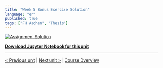 ```yaml
---
title: "Week 5 Bonus Exercise Solution"
language: "en"
published: true
tags: ["FH Aachen", "Thesis"]
---
```


[![Assignment Solution](https://img.youtube.com/vi/4Bd57WCjWM0/hqdefault.jpg)](https://youtu.be/4Bd57WCjWM0)

[**Download Jupyter Notebook for this unit**](https://open.sap.com/go/link?url=https%3A%2F%2Fopensap-public.s3.openhpicloud.de%2Fcourses%2F2qRB6Gz3FcfD2OBbnSCf8m%2Frtfiles%2F7ef5lZWSXLSdTifD5UxODM%2Fweek_5_bonus_notebook_solution.ipynb&checksum=4fb3998&tracking_type=rich_text_item_link&tracking_id=67302eb3-8766-4b06-889f-d1197f51c9bb&tracking_course_id=4ff355ea-207c-4293-ab59-84c3d557f2d2)

---

[< Previous unit](/teaching/python-mooc/week5_additional_material) | [Next unit >](/teaching/python-mooc/week5_bonus_exercise) |
[Course Overview](/teaching/python-mooc)
